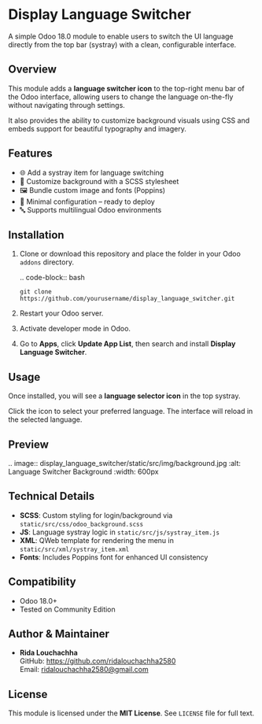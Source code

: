 Display Language Switcher
=========================

A simple Odoo 18.0 module to enable users to switch the UI language directly from the top bar (systray) with a clean, configurable interface.

Overview
--------

This module adds a **language switcher icon** to the top-right menu bar of the Odoo interface, allowing users to change the language on-the-fly without navigating through settings.

It also provides the ability to customize background visuals using CSS and embeds support for beautiful typography and imagery.

Features
--------

- 🌐 Add a systray item for language switching
- 🎨 Customize background with a SCSS stylesheet
- 🖼️ Bundle custom image and fonts (Poppins)
- 🧩 Minimal configuration – ready to deploy
- 🔤 Supports multilingual Odoo environments

Installation
------------

1. Clone or download this repository and place the folder in your Odoo `addons` directory.

   .. code-block:: bash

       git clone https://github.com/yourusername/display_language_switcher.git

2. Restart your Odoo server.
3. Activate developer mode in Odoo.
4. Go to **Apps**, click **Update App List**, then search and install **Display Language Switcher**.

Usage
-----

Once installed, you will see a **language selector icon** in the top systray.

Click the icon to select your preferred language. The interface will reload in the selected language.

Preview
-------

.. image:: display_language_switcher/static/src/img/background.jpg
   :alt: Language Switcher Background
   :width: 600px

Technical Details
-----------------

- **SCSS**: Custom styling for login/background via `static/src/css/odoo_background.scss`
- **JS**: Language systray logic in `static/src/js/systray_item.js`
- **XML**: QWeb template for rendering the menu in `static/src/xml/systray_item.xml`
- **Fonts**: Includes Poppins font for enhanced UI consistency

Compatibility
-------------

- Odoo 18.0+
- Tested on Community Edition

Author & Maintainer
--------------------

- **Rida Louchachha**  
  GitHub: https://github.com/ridalouchachha2580  
  Email: ridalouchachha2580@gmail.com

License
-------

This module is licensed under the **MIT License**. See `LICENSE` file for full text.

